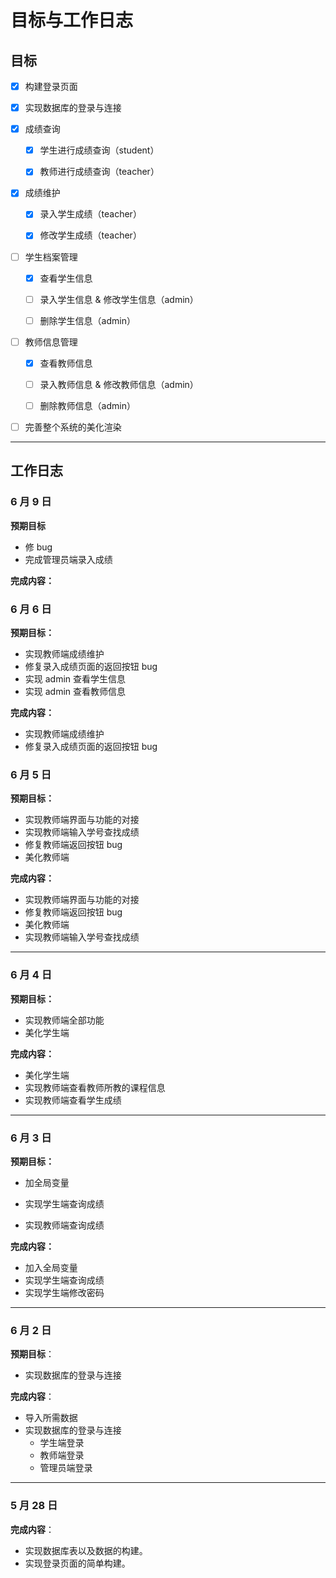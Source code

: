 # 目标与工作日志

## 目标

- [x] 构建登录页面

- [x] 实现数据库的登录与连接

- [x] 成绩查询

  - [x] 学生进行成绩查询（student）

  - [x] 教师进行成绩查询（teacher）

- [x] 成绩维护

  - [x] 录入学生成绩（teacher）

  - [x] 修改学生成绩（teacher）

- [ ] 学生档案管理

  - [x] 查看学生信息

  - [ ] 录入学生信息 & 修改学生信息（admin）
  - [ ] 删除学生信息（admin）

- [ ] 教师信息管理

  - [x] 查看教师信息

  - [ ] 录入教师信息 & 修改教师信息（admin）
  - [ ] 删除教师信息（admin）

- [ ] 完善整个系统的美化渲染

---

## 工作日志

### 6 月 9 日

**预期目标**

- 修 bug
- 完成管理员端录入成绩

**完成内容：**

### 6 月 6 日

**预期目标：**

- 实现教师端成绩维护
- 修复录入成绩页面的返回按钮 bug
- 实现 admin 查看学生信息
- 实现 admin 查看教师信息

**完成内容：**

- 实现教师端成绩维护
- 修复录入成绩页面的返回按钮 bug

### 6 月 5 日

**预期目标：**

- 实现教师端界面与功能的对接
- 实现教师端输入学号查找成绩
- 修复教师端返回按钮 bug
- 美化教师端

**完成内容：**

- 实现教师端界面与功能的对接
- 修复教师端返回按钮 bug
- 美化教师端
- 实现教师端输入学号查找成绩

---

### 6 月 4 日

**预期目标：**

- 实现教师端全部功能
- 美化学生端

**完成内容：**

- 美化学生端
- 实现教师端查看教师所教的课程信息
- 实现教师端查看学生成绩

---

### 6 月 3 日

**预期目标：**

- 加全局变量

- 实现学生端查询成绩
- 实现教师端查询成绩

**完成内容：**

- 加入全局变量
- 实现学生端查询成绩
- 实现学生端修改密码

---

### 6 月 2 日

**预期目标**：

- 实现数据库的登录与连接

**完成内容**：

- 导入所需数据
- 实现数据库的登录与连接
  - 学生端登录
  - 教师端登录
  - 管理员端登录

---

### 5 月 28 日

**完成内容**：

- 实现数据库表以及数据的构建。
- 实现登录页面的简单构建。
